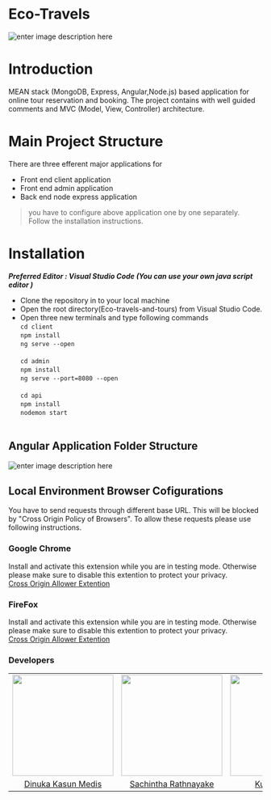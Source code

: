 # Eco-Travels

![enter image description here](https://lh3.googleusercontent.com/v85slgTNrIllgdgf12sOPaERbzNQUOYMRon1w6c4r2xJm7FdGg0w0AJgm31cmqKx9oMGsMjclZdc "Logo")
# Introduction

MEAN stack (MongoDB, Express, Angular,Node.js) based application for online tour reservation and booking. The project contains with well guided comments and MVC (Model, View, Controller) architecture.

# Main Project Structure
There are three efferent major applications for

 - Front end client application
 - Front end admin application
 - Back end node express application

> you have to configure  above application one by one separately. Follow the installation instructions.   

# Installation
***Preferred Editor : Visual Studio Code (You can use your own java script editor )***

 

 - Clone the repository in to your local machine
 - Open the root directory(Eco-travels-and-tours) from Visual Studio Code.
 - Open three new terminals and type following commands
 	<br>
	`cd client`
	<br>
	`npm install`
	<br>
	`ng serve --open`
	<br><br>
	`cd admin`
	<br>
	`npm install`
	<br>
	`ng serve --port=8080 --open`
	<br><br>
	`cd api`
	<br>
	`npm install`
	<br>
	`nodemon start`
	<br><br>


## Angular Application Folder Structure

![enter image description here](https://lh3.googleusercontent.com/qkW2eOUZFO2QZy2kdUAGcasxf6X66gh4L-fyHZM8okIonnAWfn3X-s6AWyxPSw_ORq61DJMaYaXR)

## Local Environment Browser Cofigurations
 You have to send requests through different base URL. This will be blocked by "Cross Origin Policy of Browsers". To allow these requests please use following instructions.
 ### Google Chrome
 Install and activate this extension while you are in testing mode. Otherwise please make sure to disable this extention to protect your privacy.<br>
 <a href="https://chrome.google.com/webstore/detail/moesif-orign-cors-changer/digfbfaphojjndkpccljibejjbppifbc/related">Cross Origin Allower Extention</a>
 <br>
 ### FireFox
 Install and activate this extension while you are in testing mode. Otherwise please make sure to disable this extention to protect your 	privacy.<br>
 <a href="https://addons.mozilla.org/en-US/firefox/addon/moesif-origin-cors-changer1">Cross Origin Allower Extention</a>

### Developers
<table>
<tr>
<td align="center"><img src="https://avatars1.githubusercontent.com/u/25397168?s=460&v=4" width=200></td>
<td align="center"><img src="https://avatars1.githubusercontent.com/u/29378743?s=460&v=4" width=200></td>
<td align="center"><img src="https://avatars3.githubusercontent.com/u/26787267?s=400&v=4" width=200></td>
<td align="center"><img src="https://avatars0.githubusercontent.com/u/27485094?s=400&v=4" width=200></td>
<td align="center"><img src="https://avatars1.githubusercontent.com/u/31557486?s=400&v=4" width=200></td>
</tr>
<tr>

<td align="center"><a href="https://github.com/dinuka-kasun-medis">Dinuka Kasun Medis</a></td>
<td align="center"><a href="https://github.com/Sacheerc">Sachintha Rathnayake</a></td>
<td align="center"><a href="https://github.com/kusalkw">Kusal Kalhara</a></td>
<td align="center"><a href="https://github.com/TharushiJay">Tharushi Jayasekara</a></td>
<td align="center"><a href="https://github.com/Maneesha15">Maneesha Maduwanthi</a></td>
</tr>
</table>

